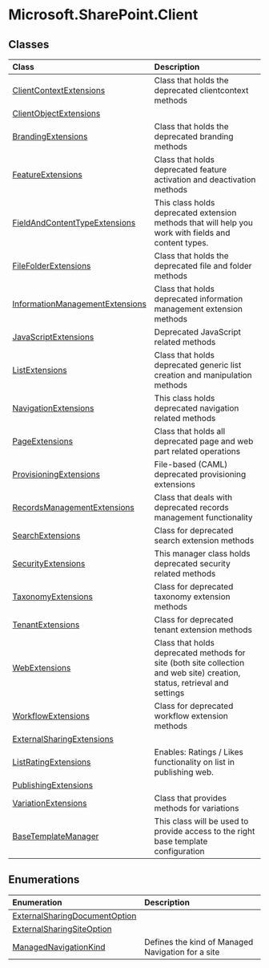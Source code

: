# Microsoft.SharePoint.Client
## Classes
|**Class**|**Description**|
|:-----|:-----|
|[ClientContextExtensions](Microsoft.SharePoint.Client.ClientContextExtensions.md)|Class that holds the deprecated clientcontext methods|
|[ClientObjectExtensions](Microsoft.SharePoint.Client.ClientObjectExtensions.md)||
|[BrandingExtensions](Microsoft.SharePoint.Client.BrandingExtensions.md)|Class that holds the deprecated branding methods|
|[FeatureExtensions](Microsoft.SharePoint.Client.FeatureExtensions.md)|Class that holds deprecated feature activation and deactivation methods|
|[FieldAndContentTypeExtensions](Microsoft.SharePoint.Client.FieldAndContentTypeExtensions.md)|This class holds deprecated extension methods that will help you work with fields and content types.|
|[FileFolderExtensions](Microsoft.SharePoint.Client.FileFolderExtensions.md)|Class that holds the deprecated file and folder methods|
|[InformationManagementExtensions](Microsoft.SharePoint.Client.InformationManagementExtensions.md)|Class that holds deprecated information management extension methods|
|[JavaScriptExtensions](Microsoft.SharePoint.Client.JavaScriptExtensions.md)|Deprecated JavaScript related methods|
|[ListExtensions](Microsoft.SharePoint.Client.ListExtensions.md)|Class that holds deprecated generic list creation and manipulation methods|
|[NavigationExtensions](Microsoft.SharePoint.Client.NavigationExtensions.md)|This class holds deprecated navigation related methods|
|[PageExtensions](Microsoft.SharePoint.Client.PageExtensions.md)|Class that holds all deprecated page and web part related operations|
|[ProvisioningExtensions](Microsoft.SharePoint.Client.ProvisioningExtensions.md)|File-based (CAML) deprecated provisioning extensions|
|[RecordsManagementExtensions](Microsoft.SharePoint.Client.RecordsManagementExtensions.md)|Class that deals with deprecated records management functionality|
|[SearchExtensions](Microsoft.SharePoint.Client.SearchExtensions.md)|Class for deprecated search extension methods|
|[SecurityExtensions](Microsoft.SharePoint.Client.SecurityExtensions.md)|This manager class holds deprecated security related methods|
|[TaxonomyExtensions](Microsoft.SharePoint.Client.TaxonomyExtensions.md)|Class for deprecated taxonomy extension methods|
|[TenantExtensions](Microsoft.SharePoint.Client.TenantExtensions.md)|Class for deprecated tenant extension methods|
|[WebExtensions](Microsoft.SharePoint.Client.WebExtensions.md)|Class that holds deprecated methods for site (both site collection and web site) creation, status, retrieval and settings|
|[WorkflowExtensions](Microsoft.SharePoint.Client.WorkflowExtensions.md)|Class for deprecated workflow extension methods|
|[ExternalSharingExtensions](Microsoft.SharePoint.Client.ExternalSharingExtensions.md)||
|[ListRatingExtensions](Microsoft.SharePoint.Client.ListRatingExtensions.md)|Enables: Ratings / Likes functionality on list in publishing web.|
|[PublishingExtensions](Microsoft.SharePoint.Client.PublishingExtensions.md)||
|[VariationExtensions](Microsoft.SharePoint.Client.VariationExtensions.md)|Class that provides methods for variations|
|[BaseTemplateManager](Microsoft.SharePoint.Client.BaseTemplateManager.md)|This class will be used to provide access to the right base template configuration|
## Enumerations
|**Enumeration**|**Description**|
|:-----|:-----|
|[ExternalSharingDocumentOption](Microsoft.SharePoint.Client.ExternalSharingDocumentOption.md)||
|[ExternalSharingSiteOption](Microsoft.SharePoint.Client.ExternalSharingSiteOption.md)||
|[ManagedNavigationKind](Microsoft.SharePoint.Client.ManagedNavigationKind.md)|Defines the kind of Managed Navigation for a site|
